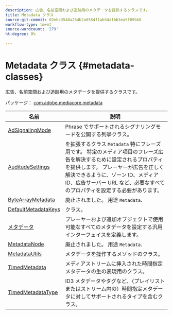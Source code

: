 ```yaml
---
description: 広告、名前空間および追跡用のメタデータを提供するクラスです。
title: Metadata クラス
source-git-commit: 02ebc3548a254b2a6554f1ab34afbb3ea5f09bb8
workflow-type: tm+mt
source-wordcount: '279'
ht-degree: 0%

---
```


# Metadata クラス {#metadata-classes}

広告、名前空間および追跡用のメタデータを提供するクラスです。

パッケージ： [com.adobe.mediacore.metadata](https://help.adobe.com/en_US/primetime/api/psdk/asdoc-dhls_1.4/com/adobe/mediacore/metadata/package-detail.html)

| 名前 | 説明 |
|---|---|
| [AdSignalingMode](https://help.adobe.com/en_US/primetime/api/psdk/asdoc-dhls_1.4/com/adobe/mediacore/metadata/AdSignalingMode.html) | Phrase でサポートされるシグナリングモードを公開する列挙クラス。 |
| [AuditudeSettings](https://help.adobe.com/en_US/primetime/api/psdk/asdoc-dhls_1.4/com/adobe/mediacore/metadata/AuditudeSettings.html) | を拡張するクラス `Metadata` 特にフレーズ用です。 特定のメディア項目のフレーズ広告を解決するために設定されるプロパティを提供します。 プレーヤーが広告を正しく解決できるように、ゾーン ID、メディア ID、広告サーバー URL など、必要なすべてのプロパティを設定する必要があります。 |
| [ByteArrayMetadata](https://help.adobe.com/en_US/primetime/api/psdk/asdoc-dhls_1.4/com/adobe/mediacore/metadata/ByteArrayMetadata.html) | 廃止されました。 用途 `Metadata`. |
| [DefaultMetadataKeys](https://help.adobe.com/en_US/primetime/api/psdk/asdoc-dhls_1.4/com/adobe/mediacore/metadata/DefaultMetadataKeys.html) | クラス。 |
| [メタデータ](https://help.adobe.com/en_US/primetime/api/psdk/asdoc-dhls_1.4/com/adobe/mediacore/metadata/Metadata.html) | プレーヤーおよび追加オブジェクトで使用可能なすべてのメタデータを設定する汎用インターフェイスを定義します。 |
| [MetadataNode](https://help.adobe.com/en_US/primetime/api/psdk/asdoc-dhls_1.4/com/adobe/mediacore/metadata/MetadataNode.html) | 廃止されました。 用途 `Metadata`. |
| [MetadataUtils](https://help.adobe.com/en_US/primetime/api/psdk/asdoc-dhls_1.4/com/adobe/mediacore/metadata/MetadataUtils.html) | メタデータを操作するメソッドのクラス。 |
| [TimedMetadata](https://help.adobe.com/en_US/primetime/api/psdk/asdoc-dhls_1.4/com/adobe/mediacore/metadata/TimedMetadata.html) | メディアストリームに挿入された時間指定メタデータの生の表現用のクラス。 |
| [TimedMetadataType](https://help.adobe.com/en_US/primetime/api/psdk/asdoc-dhls_1.4/com/adobe/mediacore/metadata/TimedMetadataType.html) | ID3 メタデータやタグなど、（プレイリストまたはストリーム内の）時間指定メタデータに対してサポートされるタイプを含むクラス。 |
